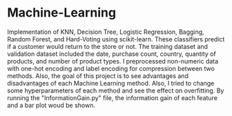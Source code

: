 # Machine-Learning
Implementation of KNN, Decision Tree, Logistic Regression, Bagging, Random Forest, and Hard-Voting using scikit-learn. 
These classifiers predict if a customer would return to the store or not. The training dataset and validation dataset included the date, purchase count, country, quantity of products, and number of product types. I preprocessed non-numeric data with one-hot encoding and label encoding for compression between two methods. Also, the goal of this project is to see advantages and disadvantages of each Machine Learning method. Also, I tried to change some hyperparameters of each method and see the effect on overfitting.
By running the "InformationGain.py" file, the information gain of each feature and a bar plot woud be shown.
